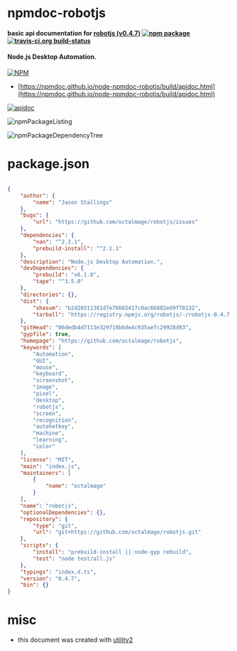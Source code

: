 # npmdoc-robotjs

#### basic api documentation for  [robotjs (v0.4.7)](https://github.com/octalmage/robotjs)  [![npm package](https://img.shields.io/npm/v/npmdoc-robotjs.svg?style=flat-square)](https://www.npmjs.org/package/npmdoc-robotjs) [![travis-ci.org build-status](https://api.travis-ci.org/npmdoc/node-npmdoc-robotjs.svg)](https://travis-ci.org/npmdoc/node-npmdoc-robotjs)

#### Node.js Desktop Automation.

[![NPM](https://nodei.co/npm/robotjs.png?downloads=true&downloadRank=true&stars=true)](https://www.npmjs.com/package/robotjs)

- [https://npmdoc.github.io/node-npmdoc-robotjs/build/apidoc.html](https://npmdoc.github.io/node-npmdoc-robotjs/build/apidoc.html)

[![apidoc](https://npmdoc.github.io/node-npmdoc-robotjs/build/screenCapture.buildCi.browser.%252Ftmp%252Fbuild%252Fapidoc.html.png)](https://npmdoc.github.io/node-npmdoc-robotjs/build/apidoc.html)

![npmPackageListing](https://npmdoc.github.io/node-npmdoc-robotjs/build/screenCapture.npmPackageListing.svg)

![npmPackageDependencyTree](https://npmdoc.github.io/node-npmdoc-robotjs/build/screenCapture.npmPackageDependencyTree.svg)



# package.json

```json

{
    "author": {
        "name": "Jason Stallings"
    },
    "bugs": {
        "url": "https://github.com/octalmage/robotjs/issues"
    },
    "dependencies": {
        "nan": "^2.2.1",
        "prebuild-install": "^2.1.1"
    },
    "description": "Node.js Desktop Automation.",
    "devDependencies": {
        "prebuild": "v6.1.0",
        "tape": "^3.5.0"
    },
    "directories": {},
    "dist": {
        "shasum": "b2d20311381d7e76665417c0ac66882e69f78132",
        "tarball": "https://registry.npmjs.org/robotjs/-/robotjs-0.4.7.tgz"
    },
    "gitHead": "06dedb4d7113e329718b6de4c935aefc29928d83",
    "gypfile": true,
    "homepage": "https://github.com/octalmage/robotjs",
    "keywords": [
        "Automation",
        "GUI",
        "mouse",
        "keyboard",
        "screenshot",
        "image",
        "pixel",
        "desktop",
        "robotjs",
        "screen",
        "recognition",
        "autohotkey",
        "machine",
        "learning",
        "color"
    ],
    "license": "MIT",
    "main": "index.js",
    "maintainers": [
        {
            "name": "octalmage"
        }
    ],
    "name": "robotjs",
    "optionalDependencies": {},
    "repository": {
        "type": "git",
        "url": "git+https://github.com/octalmage/robotjs.git"
    },
    "scripts": {
        "install": "prebuild-install || node-gyp rebuild",
        "test": "node test/all.js"
    },
    "typings": "index.d.ts",
    "version": "0.4.7",
    "bin": {}
}
```



# misc
- this document was created with [utility2](https://github.com/kaizhu256/node-utility2)
